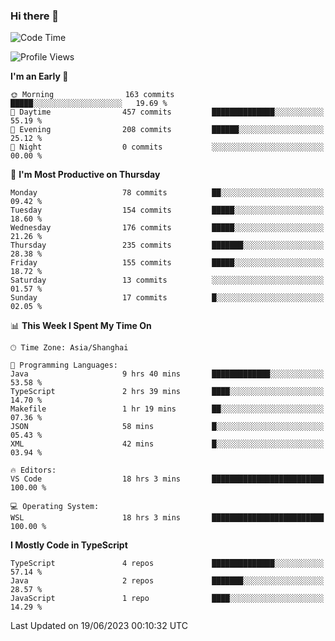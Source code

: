 ### Hi there 👋

<!--
**waynelwz/waynelwz** is a ✨ _special_ ✨ repository because its `README.md` (this file) appears on your GitHub profile.

Here are some ideas to get you started:

- 🔭 I’m currently working on ...
- 🌱 I’m currently learning ...
- 👯 I’m looking to collaborate on ...
- 🤔 I’m looking for help with ...
- 💬 Ask me about ...
- 📫 How to reach me: ...
- 😄 Pronouns: ...
- ⚡ Fun fact: ...
-->

<!--START_SECTION:waka-->
![Code Time](http://img.shields.io/badge/Code%20Time-1%2C537%20hrs%207%20mins-blue)

![Profile Views](http://img.shields.io/badge/Profile%20Views-0-blue)

**I'm an Early 🐤** 

```text
🌞 Morning                163 commits         █████░░░░░░░░░░░░░░░░░░░░   19.69 % 
🌆 Daytime                457 commits         ██████████████░░░░░░░░░░░   55.19 % 
🌃 Evening                208 commits         ██████░░░░░░░░░░░░░░░░░░░   25.12 % 
🌙 Night                  0 commits           ░░░░░░░░░░░░░░░░░░░░░░░░░   00.00 % 
```
📅 **I'm Most Productive on Thursday** 

```text
Monday                   78 commits          ██░░░░░░░░░░░░░░░░░░░░░░░   09.42 % 
Tuesday                  154 commits         █████░░░░░░░░░░░░░░░░░░░░   18.60 % 
Wednesday                176 commits         █████░░░░░░░░░░░░░░░░░░░░   21.26 % 
Thursday                 235 commits         ███████░░░░░░░░░░░░░░░░░░   28.38 % 
Friday                   155 commits         █████░░░░░░░░░░░░░░░░░░░░   18.72 % 
Saturday                 13 commits          ░░░░░░░░░░░░░░░░░░░░░░░░░   01.57 % 
Sunday                   17 commits          █░░░░░░░░░░░░░░░░░░░░░░░░   02.05 % 
```


📊 **This Week I Spent My Time On** 

```text
🕑︎ Time Zone: Asia/Shanghai

💬 Programming Languages: 
Java                     9 hrs 40 mins       █████████████░░░░░░░░░░░░   53.58 % 
TypeScript               2 hrs 39 mins       ████░░░░░░░░░░░░░░░░░░░░░   14.70 % 
Makefile                 1 hr 19 mins        ██░░░░░░░░░░░░░░░░░░░░░░░   07.36 % 
JSON                     58 mins             █░░░░░░░░░░░░░░░░░░░░░░░░   05.43 % 
XML                      42 mins             █░░░░░░░░░░░░░░░░░░░░░░░░   03.94 % 

🔥 Editors: 
VS Code                  18 hrs 3 mins       █████████████████████████   100.00 % 

💻 Operating System: 
WSL                      18 hrs 3 mins       █████████████████████████   100.00 % 
```

**I Mostly Code in TypeScript** 

```text
TypeScript               4 repos             ██████████████░░░░░░░░░░░   57.14 % 
Java                     2 repos             ███████░░░░░░░░░░░░░░░░░░   28.57 % 
JavaScript               1 repo              ████░░░░░░░░░░░░░░░░░░░░░   14.29 % 
```




 Last Updated on 19/06/2023 00:10:32 UTC
<!--END_SECTION:waka-->
